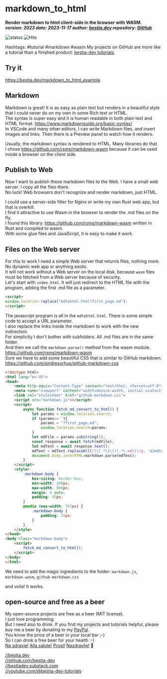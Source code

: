 # markdown_to_html

[//]: # (auto_cargo_toml_to_md start)

**Render markdown to html client-side in the browser with WASM.**  
***version: 2023 date: 2023-11-17 author: [bestia.dev](https://bestia.dev) repository: [GitHub](https://github.com/bestia-dev/markdown_to_html)***  

[//]: # (auto_cargo_toml_to_md end)

![status](https://img.shields.io/badge/tutorial-yellow)
 ![Hits](https://bestia.dev/webpage_hit_counter/get_svg_image/641758399.svg)

Hashtags: #tutorial #markdown #wasm
My projects on GitHub are more like a tutorial than a finished product: [bestia-dev tutorials](https://github.com/bestia-dev/tutorials_rust_wasm).

## Try it

<https://bestia.dev/markdown_to_html_example>

## Markdown

Markdown is great! It is as easy as plain text but renders in a beautiful style that I could never do on my own in some Rich text or HTML.  
The syntax is super easy and it is human readable in both plain text and HTML format. <https://www.markdownguide.org/basic-syntax/>  
In VSCode and many other editors, I can write Markdown files, and insert images and links. Then there is a Preview panel to watch how it renders.

Usually, the markdown syntax is rendered to HTML. Many libraries do that.  
I chose <https://github.com/rsms/markdown-wasm> because it can be used inside a browser on the client side.  


## Publish to Web

Now I want to publish these markdown files to the Web. I have a small web server. I copy all the files there.  
No luck! Web browsers don't recognize and render markdown, just HTML.  

I could use a server-side filter for Nginx or write my own Rust web app, but that is overkill.  
I find it attractive to use Wasm in the browser to render the .md files on the fly.  
I found this library: <https://github.com/rsms/markdown-wasm> written in Rust and compiled to wasm.  
With some glue files and JavaScript, it is easy to make it work.

## Files on the Web server

For this to work I need a simple Web server that returns files, nothing more. No dynamic web app or anything exotic.  
It will not work without a Web server on the local disk, because `wasm` files must be fetched from a Web server because of security.  
Let's start with `index.html`. It will just redirect to the HTML file with the program, adding the first .md file as a parameter.

```HTML
<script>
window.location.replace("mdtohtml.html?first_page.md");
</script>
```

The javascript program is all in the `mdtohtml.html`. There is some simple code to accept a URL parameter.  
I also replace the links inside the markdown to work with the new indirection.  
For simplicity I don't bother with subfolders. All .md files are in the same folder.  
And then we call the `markdown.parse()` method from the wasm module.  
<https://github.com/rsms/markdown-wasm>  
Sure we have to add some beautiful CSS that is similar to GitHub markdown.  
<https://github.com/sindresorhus/github-markdown-css>  

```HTML
<!doctype html>
<html lang="en-US">
<head>
    <meta http-equiv="Content-Type" content="text/html; charset=utf-8">
    <meta name="viewport" content="width=device-width, initial-scale=1">
    <link rel="stylesheet" href="github-markdown.css">
    <script src="markdown.js"></script>
    <script>
        async function fetch_md_convert_to_html() {
            let params = window.location.search;
            if (params==''){
                params = "?first_page.md";
                window.location.search=params;
            }
            let mdFile = params.substring(1);
            const response = await fetch(mdFile);
            let mdText = await response.text();
            mdText = mdText.replaceAll(/(\[.*\]\()(.*\.md\))/g, '$1mdtohtml.html?$2'); 
            document.body.innerHTML=markdown.parse(mdText);
        }
    </script>
    <style>
        .markdown-body {
            box-sizing: border-box;
            min-width: 200px;
            max-width: 980px;
            margin: 0 auto;
            padding: 45px;
        }
        @media (max-width: 767px) {
            .markdown-body {
                padding: 15px;
            }
        }
    </style>
</head>
<body class="markdown-body">
    <script>
        fetch_md_convert_to_html();
    </script>
</body>
</html> 
```

We need to add the magic ingredients to the folder: `markdown.js`, `markdown.wasm`, `github-markdown.css`

and voila! It works.

## open-source and free as a beer

My open-source projects are free as a beer (MIT license).  
I just love programming.  
But I need also to drink. If you find my projects and tutorials helpful, please buy me a beer by donating to my [PayPal](https://paypal.me/LucianoBestia).  
You know the price of a beer in your local bar ;-)  
So I can drink a free beer for your health :-)  
[Na zdravje!](https://translate.google.com/?hl=en&sl=sl&tl=en&text=Na%20zdravje&op=translate) [Alla salute!](https://dictionary.cambridge.org/dictionary/italian-english/alla-salute) [Prost!](https://dictionary.cambridge.org/dictionary/german-english/prost) [Nazdravlje!](https://matadornetwork.com/nights/how-to-say-cheers-in-50-languages/) 🍻

[//bestia.dev](https://bestia.dev)  
[//github.com/bestia-dev](https://github.com/bestia-dev)  
[//bestiadev.substack.com](https://bestiadev.substack.com)  
[//youtube.com/@bestia-dev-tutorials](https://youtube.com/@bestia-dev-tutorials)  
